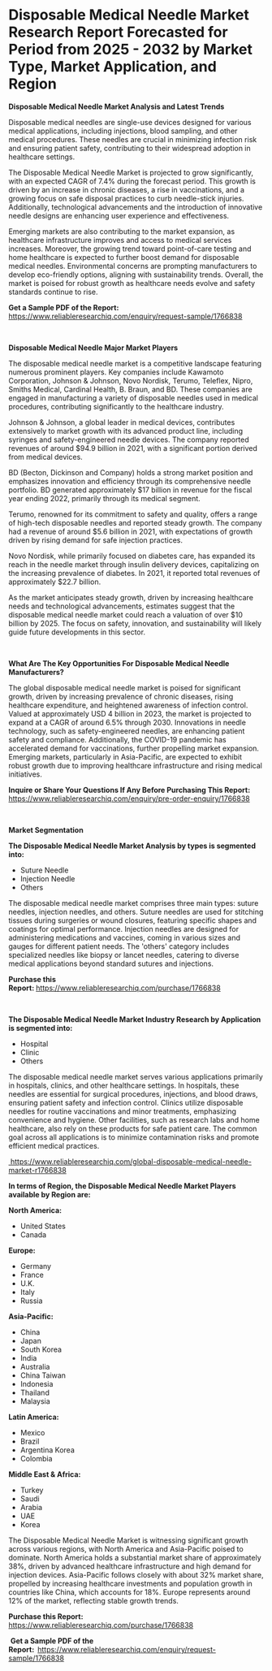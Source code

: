 <p><h1>Disposable Medical Needle Market Research Report Forecasted for Period from 2025 -  2032 by Market Type, Market Application, and Region</h1></p><p><strong>Disposable Medical Needle Market Analysis and Latest Trends</strong></p>
<p><p>Disposable medical needles are single-use devices designed for various medical applications, including injections, blood sampling, and other medical procedures. These needles are crucial in minimizing infection risk and ensuring patient safety, contributing to their widespread adoption in healthcare settings.</p><p>The Disposable Medical Needle Market is projected to grow significantly, with an expected CAGR of 7.4% during the forecast period. This growth is driven by an increase in chronic diseases, a rise in vaccinations, and a growing focus on safe disposal practices to curb needle-stick injuries. Additionally, technological advancements and the introduction of innovative needle designs are enhancing user experience and effectiveness.</p><p>Emerging markets are also contributing to the market expansion, as healthcare infrastructure improves and access to medical services increases. Moreover, the growing trend toward point-of-care testing and home healthcare is expected to further boost demand for disposable medical needles. Environmental concerns are prompting manufacturers to develop eco-friendly options, aligning with sustainability trends. Overall, the market is poised for robust growth as healthcare needs evolve and safety standards continue to rise.</p></p>
<p><strong>Get a Sample PDF of the Report:&nbsp;</strong> <a href="https://www.reliableresearchiq.com/enquiry/request-sample/1766838?utm_campaign=2463&utm_medium=2&utm_source=Github&utm_content=ia&utm_term=14042025&utm_id=disposable-medical-needle">https://www.reliableresearchiq.com/enquiry/request-sample/1766838</a></p>
<p>&nbsp;</p>
<p><strong>Disposable Medical Needle Major Market Players</strong></p>
<p><p>The disposable medical needle market is a competitive landscape featuring numerous prominent players. Key companies include Kawamoto Corporation, Johnson & Johnson, Novo Nordisk, Terumo, Teleflex, Nipro, Smiths Medical, Cardinal Health, B. Braun, and BD. These companies are engaged in manufacturing a variety of disposable needles used in medical procedures, contributing significantly to the healthcare industry.</p><p>Johnson & Johnson, a global leader in medical devices, contributes extensively to market growth with its advanced product line, including syringes and safety-engineered needle devices. The company reported revenues of around $94.9 billion in 2021, with a significant portion derived from medical devices.</p><p>BD (Becton, Dickinson and Company) holds a strong market position and emphasizes innovation and efficiency through its comprehensive needle portfolio. BD generated approximately $17 billion in revenue for the fiscal year ending 2022, primarily through its medical segment.</p><p>Terumo, renowned for its commitment to safety and quality, offers a range of high-tech disposable needles and reported steady growth. The company had a revenue of around $5.6 billion in 2021, with expectations of growth driven by rising demand for safe injection practices.</p><p>Novo Nordisk, while primarily focused on diabetes care, has expanded its reach in the needle market through insulin delivery devices, capitalizing on the increasing prevalence of diabetes. In 2021, it reported total revenues of approximately $22.7 billion.</p><p>As the market anticipates steady growth, driven by increasing healthcare needs and technological advancements, estimates suggest that the disposable medical needle market could reach a valuation of over $10 billion by 2025. The focus on safety, innovation, and sustainability will likely guide future developments in this sector.</p></p>
<p>&nbsp;</p>
<p><strong>What Are The Key Opportunities For Disposable Medical Needle Manufacturers?</strong></p>
<p><p>The global disposable medical needle market is poised for significant growth, driven by increasing prevalence of chronic diseases, rising healthcare expenditure, and heightened awareness of infection control. Valued at approximately USD 4 billion in 2023, the market is projected to expand at a CAGR of around 6.5% through 2030. Innovations in needle technology, such as safety-engineered needles, are enhancing patient safety and compliance. Additionally, the COVID-19 pandemic has accelerated demand for vaccinations, further propelling market expansion. Emerging markets, particularly in Asia-Pacific, are expected to exhibit robust growth due to improving healthcare infrastructure and rising medical initiatives.</p></p>
<p><strong>Inquire or Share Your Questions If Any Before Purchasing This Report:</strong> <a href="https://www.reliableresearchiq.com/enquiry/pre-order-enquiry/1766838?utm_campaign=2463&utm_medium=2&utm_source=Github&utm_content=ia&utm_term=14042025&utm_id=disposable-medical-needle">https://www.reliableresearchiq.com/enquiry/pre-order-enquiry/1766838</a></p>
<p>&nbsp;</p>
<p><strong>Market Segmentation</strong></p>
<p><strong>The Disposable Medical Needle Market Analysis by types is segmented into:</strong></p>
<p><ul><li>Suture Needle</li><li>Injection Needle</li><li>Others</li></ul></p>
<p><p>The disposable medical needle market comprises three main types: suture needles, injection needles, and others. Suture needles are used for stitching tissues during surgeries or wound closures, featuring specific shapes and coatings for optimal performance. Injection needles are designed for administering medications and vaccines, coming in various sizes and gauges for different patient needs. The 'others' category includes specialized needles like biopsy or lancet needles, catering to diverse medical applications beyond standard sutures and injections.</p></p>
<p><strong>Purchase this Report:&nbsp;</strong><a href="https://www.reliableresearchiq.com/purchase/1766838?utm_campaign=2463&utm_medium=2&utm_source=Github&utm_content=ia&utm_term=14042025&utm_id=disposable-medical-needle">https://www.reliableresearchiq.com/purchase/1766838</a></p>
<p>&nbsp;</p>
<p><strong>The Disposable Medical Needle Market Industry Research by Application is segmented into:</strong></p>
<p><ul><li>Hospital</li><li>Clinic</li><li>Others</li></ul></p>
<p><p>The disposable medical needle market serves various applications primarily in hospitals, clinics, and other healthcare settings. In hospitals, these needles are essential for surgical procedures, injections, and blood draws, ensuring patient safety and infection control. Clinics utilize disposable needles for routine vaccinations and minor treatments, emphasizing convenience and hygiene. Other facilities, such as research labs and home healthcare, also rely on these products for safe patient care. The common goal across all applications is to minimize contamination risks and promote efficient medical practices.</p></p>
<p><a href="https://www.reliableresearchiq.com/global-disposable-medical-needle-market-r1766838?utm_campaign=2463&utm_medium=2&utm_source=Github&utm_content=ia&utm_term=14042025&utm_id=disposable-medical-needle">&nbsp;https://www.reliableresearchiq.com/global-disposable-medical-needle-market-r1766838</a></p>
<p><strong>In terms of Region, the Disposable Medical Needle Market Players available by Region are:</strong></p>
<p>
    <p> <strong> North America: </strong>
        <ul>
            <li>United States</li>
            <li>Canada</li>
        </ul>
        </p> 
    <p> <strong> Europe: </strong>
        <ul>
            <li>Germany</li>
            <li>France</li>
            <li>U.K.</li>
            <li>Italy</li>
            <li>Russia</li>
        </ul>
        </p> 
    <p> <strong> Asia-Pacific: </strong>
        <ul>
            <li>China</li>
            <li>Japan</li>
            <li>South Korea</li>
            <li>India</li>
            <li>Australia</li>
            <li>China Taiwan</li>
            <li>Indonesia</li>
            <li>Thailand</li>
            <li>Malaysia</li>
        </ul>
        </p> 
    <p> <strong> Latin America: </strong>
        <ul>
            <li>Mexico</li>
            <li>Brazil</li>
            <li>Argentina Korea</li>
            <li>Colombia</li>
        </ul>
        </p> 
    <p> <strong> Middle East & Africa: </strong>
        <ul>
            <li>Turkey</li>
            <li>Saudi</li>
            <li>Arabia</li>
            <li>UAE</li>
            <li>Korea</li>
        </ul>
    </p>
    </p>
<p><p>The Disposable Medical Needle Market is witnessing significant growth across various regions, with North America and Asia-Pacific poised to dominate. North America holds a substantial market share of approximately 38%, driven by advanced healthcare infrastructure and high demand for injection devices. Asia-Pacific follows closely with about 32% market share, propelled by increasing healthcare investments and population growth in countries like China, which accounts for 18%. Europe represents around 12% of the market, reflecting stable growth trends.</p></p>
<p><strong>Purchase this Report: </strong><a href="https://www.reliableresearchiq.com/purchase/1766838?utm_campaign=2463&utm_medium=2&utm_source=Github&utm_content=ia&utm_term=14042025&utm_id=disposable-medical-needle">https://www.reliableresearchiq.com/purchase/1766838</a></p>
<p>&nbsp;<strong>Get a Sample PDF of the Report:&nbsp;&nbsp;</strong><a href="https://www.reliableresearchiq.com/enquiry/request-sample/1766838?utm_campaign=2463&utm_medium=2&utm_source=Github&utm_content=ia&utm_term=14042025&utm_id=disposable-medical-needle">https://www.reliableresearchiq.com/enquiry/request-sample/1766838</a></p>
<p><strong></strong></p>
<p><p></p><p></p><p></p></p>